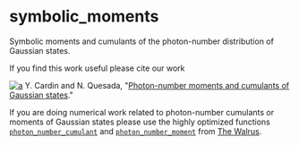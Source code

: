 # symbolic_moments
Symbolic moments and cumulants of the photon-number distribution of Gaussian states.

If you find this work useful please cite our work

[![a](https://img.shields.io/static/v1?label=arXiv&message=2212.06067&color=active&style=flat-square)](https://arxiv.org/abs/2212.06067)
Y. Cardin and N. Quesada, "[Photon-number moments and cumulants of Gaussian states](https://arxiv.org/abs/2212.06067)."

If you are doing numerical work related to photon-number cumulants or moments of Gaussian states please use the highly optimized functions [`photon_number_cumulant`](https://the-walrus.readthedocs.io/en/latest/code/quantum.html#thewalrus.quantum.photon_number_cumulant) and [`photon_number_moment`](https://the-walrus.readthedocs.io/en/latest/code/quantum.html#thewalrus.quantum.photon_number_moment) from [The Walrus](https://joss.theoj.org/papers/10.21105/joss.01705). 
